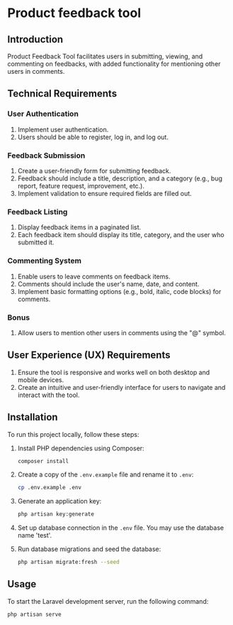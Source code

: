 # Product feedback tool

## Introduction

Product Feedback Tool facilitates users in submitting, viewing, and commenting on feedbacks, with added functionality for mentioning other users in comments.

## Technical Requirements

### User Authentication
1. Implement user authentication.
2. Users should be able to register, log in, and log out.

### Feedback Submission
1. Create a user-friendly form for submitting feedback.
2. Feedback should include a title, description, and a category (e.g., bug report, feature request, improvement, etc.).
3. Implement validation to ensure required fields are filled out.

### Feedback Listing
1. Display feedback items in a paginated list.
2. Each feedback item should display its title, category, and the user who submitted it.

### Commenting System
1. Enable users to leave comments on feedback items.
2. Comments should include the user's name, date, and content.
3. Implement basic formatting options (e.g., bold, italic, code blocks) for comments.

### Bonus
1. Allow users to mention other users in comments using the "@" symbol.

## User Experience (UX) Requirements
1. Ensure the tool is responsive and works well on both desktop and mobile devices.
2. Create an intuitive and user-friendly interface for users to navigate and interact with the tool.


## Installation

To run this project locally, follow these steps:

1. Install PHP dependencies using Composer:

    ```bash
    composer install
    ```

2. Create a copy of the `.env.example` file and rename it to `.env`:

    ```bash
    cp .env.example .env
    ```

3. Generate an application key:

    ```bash
    php artisan key:generate
    ```

4. Set up database connection in the `.env` file. You may use the database name 'test'.

5. Run database migrations and seed the database:
    ```bash
    php artisan migrate:fresh --seed
    ```

## Usage

To start the Laravel development server, run the following command:

```bash
php artisan serve
```

